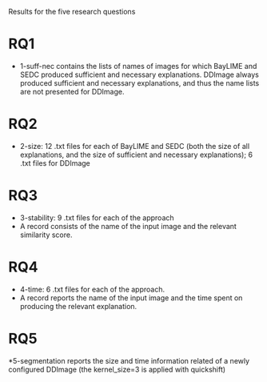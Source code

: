 Results for the five research questions

# RQ1
* 1-suff-nec contains the lists of names of images for which BayLIME and SEDC produced sufficient and necessary explanations.
  DDImage always produced sufficient and necessary explanations, and thus the name lists are not presented for DDImage.
  
# RQ2
* 2-size: 12 .txt files for each of BayLIME and SEDC (both the size of all explanations, and the size of sufficient and necessary explanations);
  6 .txt files for DDImage
  
# RQ3
* 3-stability: 9 .txt files for each of the approach
*  A record consists of the name of the input image and the relevant similarity score.
  
# RQ4
* 4-time: 6 .txt files for each of the approach.
* A record reports the name of the input image and the time spent on producing the relevant explanation.

# RQ5
*5-segmentation reports the size and time information related of a newly configured DDImage (the kernel_size=3 is applied with quickshift)
